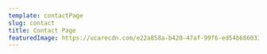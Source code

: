 ```yaml
---
template: contactPage
slug: contact
title: Contact Page
featuredImage: https://ucarecdn.com/e22a858a-b420-47af-99f6-ed54b6860333/
---
```

